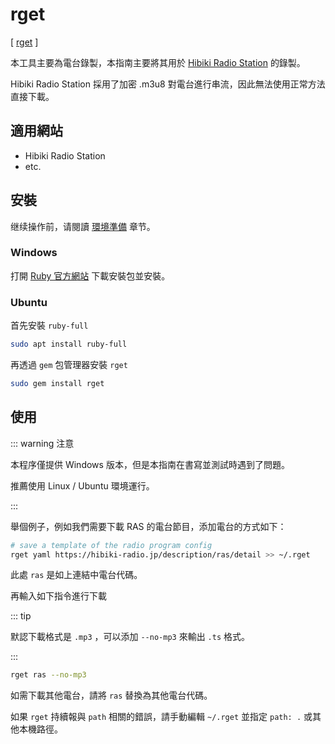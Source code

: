 # rget

[ [rget](https://github.com/wasamas/rget) ]

本工具主要為電台錄製，本指南主要將其用於 [Hibiki Radio Station](http://hibiki-radio.jp/) 的錄製。

Hibiki Radio Station 採用了加密 .m3u8 對電台進行串流，因此無法使用正常方法直接下載。

## 適用網站

- Hibiki Radio Station
- etc.

## 安裝

继续操作前，请閱讀 [環境準備](/zh-tw/preparation/) 章节。

### Windows

打開 [Ruby 官方網站](https://rubyinstaller.org/) 下載安裝包並安裝。

### Ubuntu

首先安裝 `ruby-full` 

```bash
sudo apt install ruby-full
```

再透過 `gem` 包管理器安裝 `rget`

```bash
sudo gem install rget
```

## 使用

::: warning 注意

本程序僅提供 Windows 版本，但是本指南在書寫並測試時遇到了問題。

推薦使用 Linux / Ubuntu 環境運行。

:::

舉個例子，例如我們需要下載 RAS 的電台節目，添加電台的方式如下：

```bash
# save a template of the radio program config
rget yaml https://hibiki-radio.jp/description/ras/detail >> ~/.rget
```

此處 `ras` 是如上連結中電台代碼。

再輸入如下指令進行下載

::: tip

默認下載格式是 `.mp3` ，可以添加 `--no-mp3` 來輸出 `.ts` 格式。

:::

```bash
rget ras --no-mp3
```

如需下載其他電台，請將 `ras` 替換為其他電台代碼。

如果 `rget` 持續報與 `path` 相關的錯誤，請手動編輯 `~/.rget` 並指定 `path: .` 或其他本機路徑。
